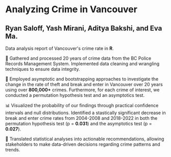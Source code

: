 # Analyzing Crime in Vancouver

## Ryan Saloff, Yash Mirani, Aditya Bakshi, and Eva Ma.

Data analysis report of Vancouver's crime rate in **R**.

🧹 Gathered and processed 20 years of crime data from the BC Police Records Management System. Implemented data cleaning and wrangling techniques to ensure data integrity. 

🔎 Employed asymptotic and bootstrapping approaches to investigate the change in the rate of theft and break and enter in Vancouver over 20 years using over **800,000+** crimes. Furthermore, for each crime of interest, we conducted a permutation hypothesis test and an asymptotics test.

📊 Visualized the probability of our findings through practical confidence intervals and null distributions. Identified a stastically significant decrease in break and enter crime rates from 2004-2008 and 2018-2022 in both the permutation hypothesis test (p = **0.031**) and the asymptotics test (p = **0.027**).

🤝 Translated statistical analyses into actionable recommendations, allowing stakeholders to make data-driven decisions regarding crime patterns and trends.
